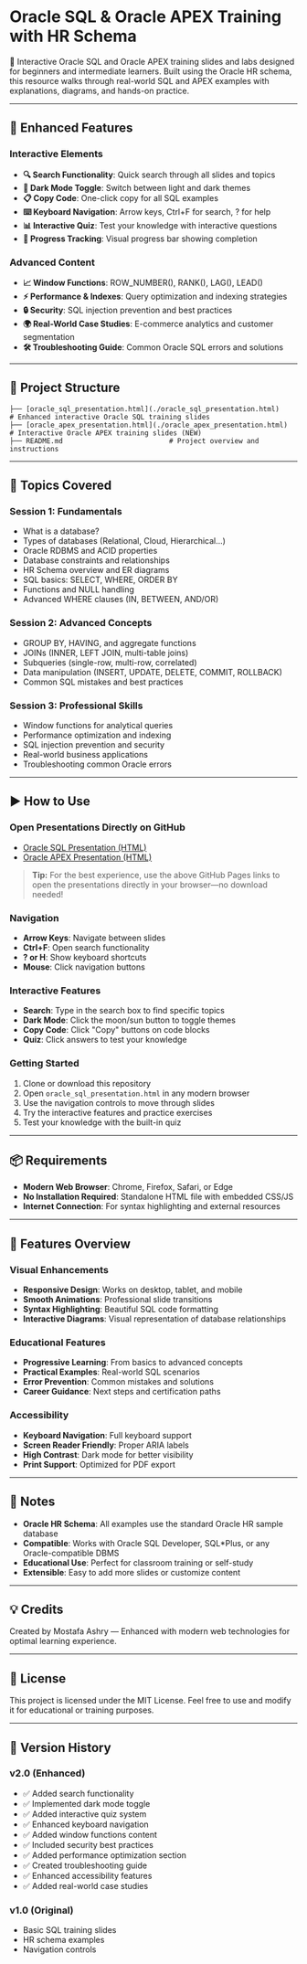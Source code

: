 # Oracle SQL & Oracle APEX Training with HR Schema

📘 Interactive Oracle SQL and Oracle APEX training slides and labs designed for beginners and intermediate learners. Built using the Oracle HR schema, this resource walks through real-world SQL and APEX examples with explanations, diagrams, and hands-on practice.

---

## 🚀 Enhanced Features

### **Interactive Elements**
- **🔍 Search Functionality**: Quick search through all slides and topics
- **🎨 Dark Mode Toggle**: Switch between light and dark themes
- **📋 Copy Code**: One-click copy for all SQL examples
- **⌨️ Keyboard Navigation**: Arrow keys, Ctrl+F for search, ? for help
- **📊 Interactive Quiz**: Test your knowledge with interactive questions
- **🎯 Progress Tracking**: Visual progress bar showing completion

### **Advanced Content**
- **📈 Window Functions**: ROW_NUMBER(), RANK(), LAG(), LEAD()
- **⚡ Performance & Indexes**: Query optimization and indexing strategies
- **🔒 Security**: SQL injection prevention and best practices
- **🌍 Real-World Case Studies**: E-commerce analytics and customer segmentation
- **🛠️ Troubleshooting Guide**: Common Oracle SQL errors and solutions

---

## 📂 Project Structure

```
├── [oracle_sql_presentation.html](./oracle_sql_presentation.html)       # Enhanced interactive Oracle SQL training slides
├── [oracle_apex_presentation.html](./oracle_apex_presentation.html)     # Interactive Oracle APEX training slides (NEW)
├── README.md                          # Project overview and instructions
```

---

## 🎯 Topics Covered

### **Session 1: Fundamentals**
- What is a database?
- Types of databases (Relational, Cloud, Hierarchical...)
- Oracle RDBMS and ACID properties
- Database constraints and relationships
- HR Schema overview and ER diagrams
- SQL basics: SELECT, WHERE, ORDER BY
- Functions and NULL handling
- Advanced WHERE clauses (IN, BETWEEN, AND/OR)

### **Session 2: Advanced Concepts**
- GROUP BY, HAVING, and aggregate functions
- JOINs (INNER, LEFT JOIN, multi-table joins)
- Subqueries (single-row, multi-row, correlated)
- Data manipulation (INSERT, UPDATE, DELETE, COMMIT, ROLLBACK)
- Common SQL mistakes and best practices

### **Session 3: Professional Skills**
- Window functions for analytical queries
- Performance optimization and indexing
- SQL injection prevention and security
- Real-world business applications
- Troubleshooting common Oracle errors

---

## ▶️ How to Use

### **Open Presentations Directly on GitHub**
- [Oracle SQL Presentation (HTML)](https://mostafaashrysopc.github.io/oracle-sql-training/oracle_sql_presentation.html)
- [Oracle APEX Presentation (HTML)](https://mostafaashrysopc.github.io/oracle-sql-training/oracle_apex_presentation.html)

> **Tip:** For the best experience, use the above GitHub Pages links to open the presentations directly in your browser—no download needed!

### **Navigation**
- **Arrow Keys**: Navigate between slides
- **Ctrl+F**: Open search functionality
- **? or H**: Show keyboard shortcuts
- **Mouse**: Click navigation buttons

### **Interactive Features**
- **Search**: Type in the search box to find specific topics
- **Dark Mode**: Click the moon/sun button to toggle themes
- **Copy Code**: Click "Copy" buttons on code blocks
- **Quiz**: Click answers to test your knowledge

### **Getting Started**
1. Clone or download this repository
2. Open `oracle_sql_presentation.html` in any modern browser
3. Use the navigation controls to move through slides
4. Try the interactive features and practice exercises
5. Test your knowledge with the built-in quiz

---

## 📦 Requirements

- **Modern Web Browser**: Chrome, Firefox, Safari, or Edge
- **No Installation Required**: Standalone HTML file with embedded CSS/JS
- **Internet Connection**: For syntax highlighting and external resources

---

## 🎨 Features Overview

### **Visual Enhancements**
- **Responsive Design**: Works on desktop, tablet, and mobile
- **Smooth Animations**: Professional slide transitions
- **Syntax Highlighting**: Beautiful SQL code formatting
- **Interactive Diagrams**: Visual representation of database relationships

### **Educational Features**
- **Progressive Learning**: From basics to advanced concepts
- **Practical Examples**: Real-world SQL scenarios
- **Error Prevention**: Common mistakes and solutions
- **Career Guidance**: Next steps and certification paths

### **Accessibility**
- **Keyboard Navigation**: Full keyboard support
- **Screen Reader Friendly**: Proper ARIA labels
- **High Contrast**: Dark mode for better visibility
- **Print Support**: Optimized for PDF export

---

## 📌 Notes

- **Oracle HR Schema**: All examples use the standard Oracle HR sample database
- **Compatible**: Works with Oracle SQL Developer, SQL*Plus, or any Oracle-compatible DBMS
- **Educational Use**: Perfect for classroom training or self-study
- **Extensible**: Easy to add more slides or customize content

---

## 💡 Credits

Created by Mostafa Ashry — Enhanced with modern web technologies for optimal learning experience.

---

## 📜 License

This project is licensed under the MIT License. Feel free to use and modify it for educational or training purposes.

---

## 🔄 Version History

### **v2.0 (Enhanced)**
- ✅ Added search functionality
- ✅ Implemented dark mode toggle
- ✅ Added interactive quiz system
- ✅ Enhanced keyboard navigation
- ✅ Added window functions content
- ✅ Included security best practices
- ✅ Added performance optimization section
- ✅ Created troubleshooting guide
- ✅ Enhanced accessibility features
- ✅ Added real-world case studies

### **v1.0 (Original)**
- Basic SQL training slides
- HR schema examples
- Navigation controls
